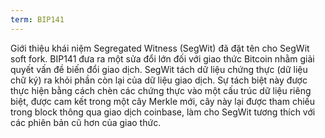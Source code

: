 ```yaml
---
term: BIP141
---
```


Giới thiệu khái niệm Segregated Witness (SegWit) đã đặt tên cho SegWit soft fork. BIP141 đưa ra một sửa đổi lớn đối với giao thức Bitcoin nhằm giải quyết vấn đề biến đổi giao dịch. SegWit tách dữ liệu chứng thực (dữ liệu chữ ký) ra khỏi phần còn lại của dữ liệu giao dịch. Sự tách biệt này được thực hiện bằng cách chèn các chứng thực vào một cấu trúc dữ liệu riêng biệt, được cam kết trong một cây Merkle mới, cây này lại được tham chiếu trong block thông qua giao dịch coinbase, làm cho SegWit tương thích với các phiên bản cũ hơn của giao thức.